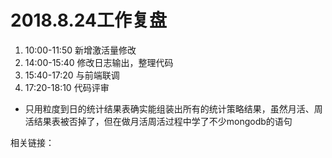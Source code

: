 # 2018.8.24工作复盘

1. 10:00-11:50 新增激活量修改
2. 14:00-15:40 修改日志输出，整理代码
3. 15:40-17:20 与前端联调
4. 17:20-18:10 代码评审

* 只用粒度到日的统计结果表确实能组装出所有的统计策略结果，虽然月活、周活结果表被否掉了，但在做月活周活过程中学了不少mongodb的语句

相关链接：
